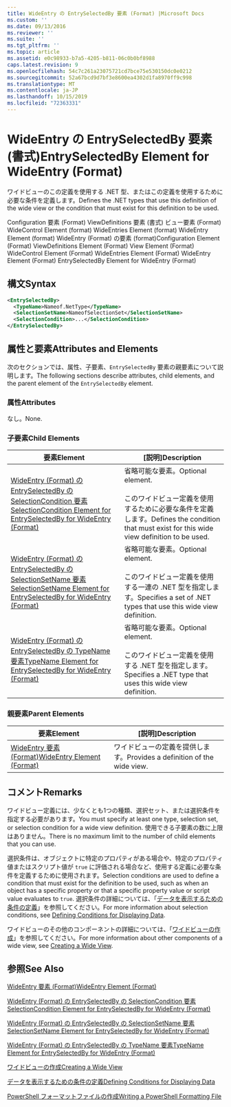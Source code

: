 ```yaml
---
title: WideEntry の EntrySelectedBy 要素 (Format) |Microsoft Docs
ms.custom: ''
ms.date: 09/13/2016
ms.reviewer: ''
ms.suite: ''
ms.tgt_pltfrm: ''
ms.topic: article
ms.assetid: e0c98933-b7a5-4205-b811-06c0b0bf8988
caps.latest.revision: 9
ms.openlocfilehash: 54c7c261a23075721cd7bce75e530150dc0e0212
ms.sourcegitcommit: 52a67bcd9d7bf3e8600ea4302d1fa8970ff9c998
ms.translationtype: MT
ms.contentlocale: ja-JP
ms.lasthandoff: 10/15/2019
ms.locfileid: "72363331"
---
```

# <a name="entryselectedby-element-for-wideentry-format"></a><span data-ttu-id="1f3b3-102">WideEntry の EntrySelectedBy 要素 (書式)</span><span class="sxs-lookup"><span data-stu-id="1f3b3-102">EntrySelectedBy Element for WideEntry (Format)</span></span>

<span data-ttu-id="1f3b3-103">ワイドビューのこの定義を使用する .NET 型、またはこの定義を使用するために必要な条件を定義します。</span><span class="sxs-lookup"><span data-stu-id="1f3b3-103">Defines the .NET types that use this definition of the wide view or the condition that must exist for this definition to be used.</span></span>

<span data-ttu-id="1f3b3-104">Configuration 要素 (Format) ViewDefinitions 要素 (書式) ビュー要素 (Format) WideControl Element (format) WideEntries Element (format) WideEntry Element (format) WideEntry (Format) の要素 (format)</span><span class="sxs-lookup"><span data-stu-id="1f3b3-104">Configuration Element (Format) ViewDefinitions Element (Format) View Element (Format) WideControl Element (Format) WideEntries Element (Format) WideEntry Element (Format) EntrySelectedBy Element for WideEntry (Format)</span></span>

## <a name="syntax"></a><span data-ttu-id="1f3b3-105">構文</span><span class="sxs-lookup"><span data-stu-id="1f3b3-105">Syntax</span></span>

```xml
<EntrySelectedBy>
  <TypeName>Nameof.NetType</TypeName>
  <SelectionSetName>NameofSelectionSet</SelectionSetName>
  <SelectionCondition>...</SelectionCondition>
</EntrySelectedBy>
```

## <a name="attributes-and-elements"></a><span data-ttu-id="1f3b3-106">属性と要素</span><span class="sxs-lookup"><span data-stu-id="1f3b3-106">Attributes and Elements</span></span>

<span data-ttu-id="1f3b3-107">次のセクションでは、属性、子要素、`EntrySelectedBy` 要素の親要素について説明します。</span><span class="sxs-lookup"><span data-stu-id="1f3b3-107">The following sections describe attributes, child elements, and the parent element of the `EntrySelectedBy` element.</span></span>

### <a name="attributes"></a><span data-ttu-id="1f3b3-108">属性</span><span class="sxs-lookup"><span data-stu-id="1f3b3-108">Attributes</span></span>

<span data-ttu-id="1f3b3-109">なし。</span><span class="sxs-lookup"><span data-stu-id="1f3b3-109">None.</span></span>

### <a name="child-elements"></a><span data-ttu-id="1f3b3-110">子要素</span><span class="sxs-lookup"><span data-stu-id="1f3b3-110">Child Elements</span></span>

|<span data-ttu-id="1f3b3-111">要素</span><span class="sxs-lookup"><span data-stu-id="1f3b3-111">Element</span></span>|<span data-ttu-id="1f3b3-112">[説明]</span><span class="sxs-lookup"><span data-stu-id="1f3b3-112">Description</span></span>|
|-------------|-----------------|
|[<span data-ttu-id="1f3b3-113">WideEntry (Format) の EntrySelectedBy の SelectionCondition 要素</span><span class="sxs-lookup"><span data-stu-id="1f3b3-113">SelectionCondition Element for EntrySelectedBy for WideEntry (Format)</span></span>](./selectioncondition-element-for-entryselectedby-for-widecontrol-format.md)|<span data-ttu-id="1f3b3-114">省略可能な要素。</span><span class="sxs-lookup"><span data-stu-id="1f3b3-114">Optional element.</span></span><br /><br /> <span data-ttu-id="1f3b3-115">このワイドビュー定義を使用するために必要な条件を定義します。</span><span class="sxs-lookup"><span data-stu-id="1f3b3-115">Defines the condition that must exist for this wide view definition to be used.</span></span>|
|[<span data-ttu-id="1f3b3-116">WideEntry (Format) の EntrySelectedBy の SelectionSetName 要素</span><span class="sxs-lookup"><span data-stu-id="1f3b3-116">SelectionSetName Element for EntrySelectedBy for WideEntry (Format)</span></span>](./selectionsetname-element-for-entryselectedby-for-widecontrol-format.md)|<span data-ttu-id="1f3b3-117">省略可能な要素。</span><span class="sxs-lookup"><span data-stu-id="1f3b3-117">Optional element.</span></span><br /><br /> <span data-ttu-id="1f3b3-118">このワイドビュー定義を使用する一連の .NET 型を指定します。</span><span class="sxs-lookup"><span data-stu-id="1f3b3-118">Specifies a set of .NET types that use this wide view definition.</span></span>|
|[<span data-ttu-id="1f3b3-119">WideEntry (Format) の EntrySelectedBy の TypeName 要素</span><span class="sxs-lookup"><span data-stu-id="1f3b3-119">TypeName Element for EntrySelectedBy for WideEntry (Format)</span></span>](./typename-element-for-entryselectedby-for-wideentry-format.md)|<span data-ttu-id="1f3b3-120">省略可能な要素。</span><span class="sxs-lookup"><span data-stu-id="1f3b3-120">Optional element.</span></span><br /><br /> <span data-ttu-id="1f3b3-121">このワイドビュー定義を使用する .NET 型を指定します。</span><span class="sxs-lookup"><span data-stu-id="1f3b3-121">Specifies a .NET type that uses this wide view definition.</span></span>|

### <a name="parent-elements"></a><span data-ttu-id="1f3b3-122">親要素</span><span class="sxs-lookup"><span data-stu-id="1f3b3-122">Parent Elements</span></span>

|<span data-ttu-id="1f3b3-123">要素</span><span class="sxs-lookup"><span data-stu-id="1f3b3-123">Element</span></span>|<span data-ttu-id="1f3b3-124">[説明]</span><span class="sxs-lookup"><span data-stu-id="1f3b3-124">Description</span></span>|
|-------------|-----------------|
|[<span data-ttu-id="1f3b3-125">WideEntry 要素 (Format)</span><span class="sxs-lookup"><span data-stu-id="1f3b3-125">WideEntry Element (Format)</span></span>](./wideentry-element-for-widecontrol-format.md)|<span data-ttu-id="1f3b3-126">ワイドビューの定義を提供します。</span><span class="sxs-lookup"><span data-stu-id="1f3b3-126">Provides a definition of the wide view.</span></span>|

## <a name="remarks"></a><span data-ttu-id="1f3b3-127">コメント</span><span class="sxs-lookup"><span data-stu-id="1f3b3-127">Remarks</span></span>

<span data-ttu-id="1f3b3-128">ワイドビュー定義には、少なくとも1つの種類、選択セット、または選択条件を指定する必要があります。</span><span class="sxs-lookup"><span data-stu-id="1f3b3-128">You must specify at least one type, selection set, or selection condition for a wide view definition.</span></span> <span data-ttu-id="1f3b3-129">使用できる子要素の数に上限はありません。</span><span class="sxs-lookup"><span data-stu-id="1f3b3-129">There is no maximum limit to the number of child elements that you can use.</span></span>

<span data-ttu-id="1f3b3-130">選択条件は、オブジェクトに特定のプロパティがある場合や、特定のプロパティ値またはスクリプト値が `true` に評価される場合など、使用する定義に必要な条件を定義するために使用されます。</span><span class="sxs-lookup"><span data-stu-id="1f3b3-130">Selection conditions are used to define a condition that must exist for the definition to be used, such as when an object has a specific property or that a specific property value or script value evaluates to `true`.</span></span> <span data-ttu-id="1f3b3-131">選択条件の詳細については、「[データを表示するための条件の定義](./defining-conditions-for-displaying-data.md)」を参照してください。</span><span class="sxs-lookup"><span data-stu-id="1f3b3-131">For more information about selection conditions, see [Defining Conditions for Displaying Data](./defining-conditions-for-displaying-data.md).</span></span>

<span data-ttu-id="1f3b3-132">ワイドビューのその他のコンポーネントの詳細については、「[ワイドビューの作成](./creating-a-wide-view.md)」を参照してください。</span><span class="sxs-lookup"><span data-stu-id="1f3b3-132">For more information about other components of a wide view, see [Creating a Wide View](./creating-a-wide-view.md).</span></span>

## <a name="see-also"></a><span data-ttu-id="1f3b3-133">参照</span><span class="sxs-lookup"><span data-stu-id="1f3b3-133">See Also</span></span>

[<span data-ttu-id="1f3b3-134">WideEntry 要素 (Format)</span><span class="sxs-lookup"><span data-stu-id="1f3b3-134">WideEntry Element (Format)</span></span>](./wideentry-element-for-widecontrol-format.md)

[<span data-ttu-id="1f3b3-135">WideEntry (Format) の EntrySelectedBy の SelectionCondition 要素</span><span class="sxs-lookup"><span data-stu-id="1f3b3-135">SelectionCondition Element for EntrySelectedBy for WideEntry (Format)</span></span>](./selectioncondition-element-for-entryselectedby-for-widecontrol-format.md)

[<span data-ttu-id="1f3b3-136">WideEntry (Format) の EntrySelectedBy の SelectionSetName 要素</span><span class="sxs-lookup"><span data-stu-id="1f3b3-136">SelectionSetName Element for EntrySelectedBy for WideEntry (Format)</span></span>](./selectionsetname-element-for-entryselectedby-for-widecontrol-format.md)

[<span data-ttu-id="1f3b3-137">WideEntry (Format) の EntrySelectedBy の TypeName 要素</span><span class="sxs-lookup"><span data-stu-id="1f3b3-137">TypeName Element for EntrySelectedBy for WideEntry (Format)</span></span>](./typename-element-for-entryselectedby-for-wideentry-format.md)

[<span data-ttu-id="1f3b3-138">ワイドビューの作成</span><span class="sxs-lookup"><span data-stu-id="1f3b3-138">Creating a Wide View</span></span>](./creating-a-wide-view.md)

[<span data-ttu-id="1f3b3-139">データを表示するための条件の定義</span><span class="sxs-lookup"><span data-stu-id="1f3b3-139">Defining Conditions for Displaying Data</span></span>](./defining-conditions-for-displaying-data.md)

[<span data-ttu-id="1f3b3-140">PowerShell フォーマットファイルの作成</span><span class="sxs-lookup"><span data-stu-id="1f3b3-140">Writing a PowerShell Formatting File</span></span>](./writing-a-powershell-formatting-file.md)
